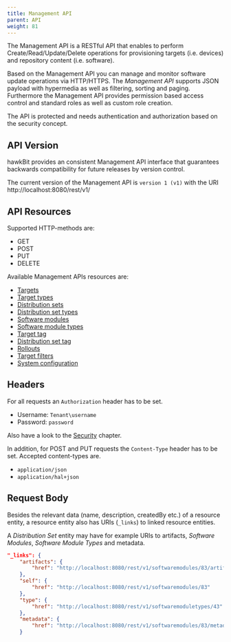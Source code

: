 ```yaml
--- 
title: Management API
parent: API
weight: 81
---
```


The Management API is a RESTful API that enables to perform Create/Read/Update/Delete operations for provisioning targets (i.e. devices) and repository content (i.e. software). 
<!--more-->

Based on the Management API you can manage and monitor software update operations via HTTP/HTTPS. The _Management API_ supports JSON payload with hypermedia as well as filtering, sorting and paging. Furthermore the Management API provides permission based access control and standard roles as well as custom role creation.  

The API is protected and needs authentication and authorization based on the security concept.

## API Version

hawkBit provides an consistent Management API interface that guarantees backwards compatibility for future releases by version control.

The current version of the Management API is `version 1 (v1)` with the URI http://localhost:8080/rest/v1/

## API Resources

Supported HTTP-methods are:

- GET
- POST
- PUT
- DELETE

Available Management APIs resources are:

- [Targets](/hawkbit/apis/mgmt/targets/)
- [Target types](/hawkbit/apis/mgmt/targettypes/)
- [Distribution sets](/hawkbit/apis/mgmt/distributionsets/)
- [Distribution set types](/hawkbit/apis/mgmt/distributionsettypes/)
- [Software modules](/hawkbit/apis/mgmt/softwaremodules/)
- [Software module types](/hawkbit/apis/mgmt/softwaremoduletypes/)
- [Target tag](/hawkbit/apis/mgmt/targettag/)
- [Distribution set tag](/hawkbit/apis/mgmt/distributionsettag/)
- [Rollouts](/hawkbit/apis/mgmt/rollouts/)
- [Target filters](/hawkbit/apis/mgmt/targetfilters/)
- [System configuration](/hawkbit/apis/mgmt/tenant/)


## Headers

For all requests an `Authorization` header has to be set.

* Username: `Tenant\username`
* Password: `password`

Also have a look to the [Security](../../concepts/authentication/) chapter.

In addition, for POST and PUT requests the `Content-Type` header has to be set. Accepted content-types are.

* `application/json`
* `application/hal+json`

## Request Body

Besides the relevant data (name, description, createdBy etc.) of a resource entity, a resource entity also has URIs (`_links`) to linked resource entities.

A _Distribution Set_ entity may have for example URIs to artifacts, _Software Modules_, _Software Module Types_ and metadata.


```json
"_links": {
    "artifacts": {
        "href": "http://localhost:8080/rest/v1/softwaremodules/83/artifacts"
    },
    "self": {
        "href": "http://localhost:8080/rest/v1/softwaremodules/83"
    },
    "type": {
        "href": "http://localhost:8080/rest/v1/softwaremoduletypes/43"
    },
    "metadata": {
        "href": "http://localhost:8080/rest/v1/softwaremodules/83/metadata?offset=0&limit=50"
    }
``` 